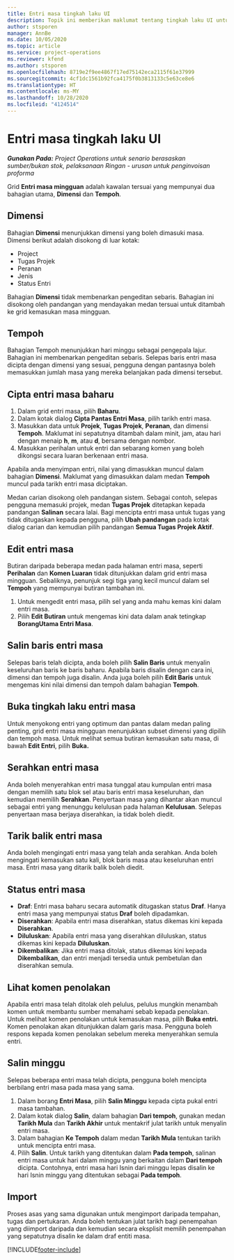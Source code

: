 ```yaml
---
title: Entri masa tingkah laku UI
description: Topik ini memberikan maklumat tentang tingkah laku UI untuk Entri Masa.
author: stsporen
manager: AnnBe
ms.date: 10/05/2020
ms.topic: article
ms.service: project-operations
ms.reviewer: kfend
ms.author: stsporen
ms.openlocfilehash: 8719e2f9ee4867f17ed75142eca2115f61e37999
ms.sourcegitcommit: 4cf1dc1561b92fca4175f0b3813133c5e63ce8e6
ms.translationtype: HT
ms.contentlocale: ms-MY
ms.lasthandoff: 10/28/2020
ms.locfileid: "4124514"
---
```

# <a name="time-entry-ui-behavior"></a>Entri masa tingkah laku UI

_**Gunakan Pada:** Project Operations untuk senario berasaskan sumber/bukan stok, pelaksanaan Ringan - urusan untuk penginvoisan proforma_


Grid **Entri masa mingguan** adalah kawalan tersuai yang mempunyai dua bahagian utama, **Dimensi** dan **Tempoh**.

## <a name="dimensions"></a>Dimensi
Bahagian **Dimensi** menunjukkan dimensi yang boleh dimasuki masa. Dimensi berikut adalah disokong di luar kotak:

  - Project
  - Tugas Projek
  - Peranan
  - Jenis
  - Status Entri

Bahagian **Dimensi** tidak membenarkan pengeditan sebaris. Bahagian ini disokong oleh pandangan yang mendayakan medan tersuai untuk ditambah ke grid kemasukan masa mingguan.

## <a name="duration"></a>Tempoh
Bahagian Tempoh menunjukkan hari minggu sebagai pengepala lajur. Bahagian ini membenarkan pengeditan sebaris. Selepas baris entri masa dicipta dengan dimensi yang sesuai, pengguna dengan pantasnya boleh memasukkan jumlah masa yang mereka belanjakan pada dimensi tersebut.

## <a name="create-a-new-time-entry"></a>Cipta entri masa baharu

1. Dalam grid entri masa, pilih **Baharu**. 
2. Dalam kotak dialog **Cipta Pantas Entri Masa**, pilih tarikh entri masa.
3. Masukkan data untuk **Projek**, **Tugas Projek**, **Peranan**, dan dimensi **Tempoh**. Maklumat ini sepatutnya ditambah dalam minit, jam, atau hari dengan menaip **h**, **m**, atau **d**, bersama dengan nombor. 
4. Masukkan perihalan untuk entri dan sebarang komen yang boleh dikongsi secara luaran berkenaan entri masa. 

Apabila anda menyimpan entri, nilai yang dimasukkan muncul dalam bahagian **Dimensi**. Maklumat yang dimasukkan dalam medan **Tempoh** muncul pada tarikh entri masa diciptakan.

Medan carian disokong oleh pandangan sistem. Sebagai contoh, selepas pengguna memasuki projek, medan **Tugas Projek** ditetapkan kepada pandangan **Salinan** secara lalai. Bagi mencipta entri masa untuk tugas yang tidak ditugaskan kepada pengguna, pilih **Ubah pandangan** pada kotak dialog carian dan kemudian pilih pandangan **Semua Tugas Projek Aktif**.

## <a name="edit-a-time-entry"></a>Edit entri masa 
Butiran daripada beberapa medan pada halaman entri masa, seperti **Perihalan** dan **Komen Luaran** tidak ditunjukkan dalam grid entri masa mingguan. Sebaliknya, penunjuk segi tiga yang kecil muncul dalam sel **Tempoh** yang mempunyai butiran tambahan ini. 

1. Untuk mengedit entri masa, pilih sel yang anda mahu kemas kini dalam entri masa.
2. Pilih **Edit Butiran** untuk mengemas kini data dalam anak tetingkap **BorangUtama Entri Masa**. 

## <a name="copy-a-time-entry-row"></a>Salin baris entri masa
Selepas baris telah dicipta, anda boleh pilih **Salin Baris** untuk menyalin keseluruhan baris ke baris baharu. Apabila baris disalin dengan cara ini, dimensi dan tempoh juga disalin. Anda juga boleh pilih **Edit Baris** untuk mengemas kini nilai dimensi dan tempoh dalam bahagian **Tempoh**.

## <a name="open-a-time-entry-behavior"></a>Buka tingkah laku entri masa
Untuk menyokong entri yang optimum dan pantas dalam medan paling penting, grid entri masa mingguan menunjukkan subset dimensi yang dipilih dan tempoh masa. Untuk melihat semua butiran kemasukan satu masa, di bawah **Edit Entri**, pilih **Buka.**

## <a name="submit-a-time-entry"></a>Serahkan entri masa
Anda boleh menyerahkan entri masa tunggal atau kumpulan entri masa dengan memilih satu blok sel atau baris entri masa keseluruhan, dan kemudian memilih **Serahkan**. Penyertaan masa yang dihantar akan muncul sebagai entri yang menunggu kelulusan pada halaman **Kelulusan**. Selepas penyertaan masa berjaya diserahkan, ia tidak boleh diedit.

## <a name="recall-a-time-entry"></a>Tarik balik entri masa
Anda boleh mengingati entri masa yang telah anda serahkan. Anda boleh mengingati kemasukan satu kali, blok baris masa atau keseluruhan entri masa. Entri masa yang ditarik balik boleh diedit.

## <a name="time-entry-status"></a>Status entri masa

- **Draf**: Entri masa baharu secara automatik ditugaskan status **Draf**. Hanya entri masa yang mempunyai status **Draf** boleh dipadamkan.
- **Diserahkan**: Apabila entri masa diserahkan, status dikemas kini kepada **Diserahkan**. 
- **Diluluskan**: Apabila entri masa yang diserahkan diluluskan, status dikemas kini kepada **Diluluskan**. 
- **Dikembalikan**: Jika entri masa ditolak, status dikemas kini kepada **Dikembalikan**, dan entri menjadi tersedia untuk pembetulan dan diserahkan semula. 

## <a name="view-rejection-comments"></a>Lihat komen penolakan
Apabila entri masa telah ditolak oleh pelulus, pelulus mungkin menambah komen untuk membantu sumber memahami sebab kepada penolakan. Untuk melihat komen penolakan untuk kemasukan masa, pilih **Buka entri.** Komen penolakan akan ditunjukkan dalam garis masa. Pengguna boleh respons kepada komen penolakan sebelum mereka menyerahkan semula entri.

## <a name="copy-week"></a>Salin minggu
Selepas beberapa entri masa telah dicipta, pengguna boleh mencipta berbilang entri masa pada masa yang sama.

1. Dalam borang **Entri Masa**, pilih **Salin Minggu** kepada cipta pukal entri masa tambahan. 
2. Dalam kotak dialog **Salin**, dalam bahagian **Dari tempoh**, gunakan medan **Tarikh Mula** dan **Tarikh Akhir** untuk mentakrif julat tarikh untuk menyalin entri masa. 
3. Dalam bahagian **Ke Tempoh** dalam medan **Tarikh Mula** tentukan tarikh untuk mencipta entri masa. 
4. Pilih **Salin**. Untuk tarikh yang ditentukan dalam **Pada tempoh**, salinan entri masa untuk hari dalam minggu yang berkaitan dalam **Dari tempoh** dicipta. Contohnya, entri masa hari Isnin dari minggu lepas disalin ke hari Isnin minggu yang ditentukan sebagai **Pada tempoh**.

## <a name="import"></a>Import
Proses asas yang sama digunakan untuk mengimport daripada tempahan, tugas dan pertukaran. Anda boleh tentukan julat tarikh bagi penempahan yang diimport daripada dan kemudian secara eksplisit memilih penempahan yang sepatutnya disalin ke dalam draf entiti masa. 


[!INCLUDE[footer-include](../includes/footer-banner.md)]
